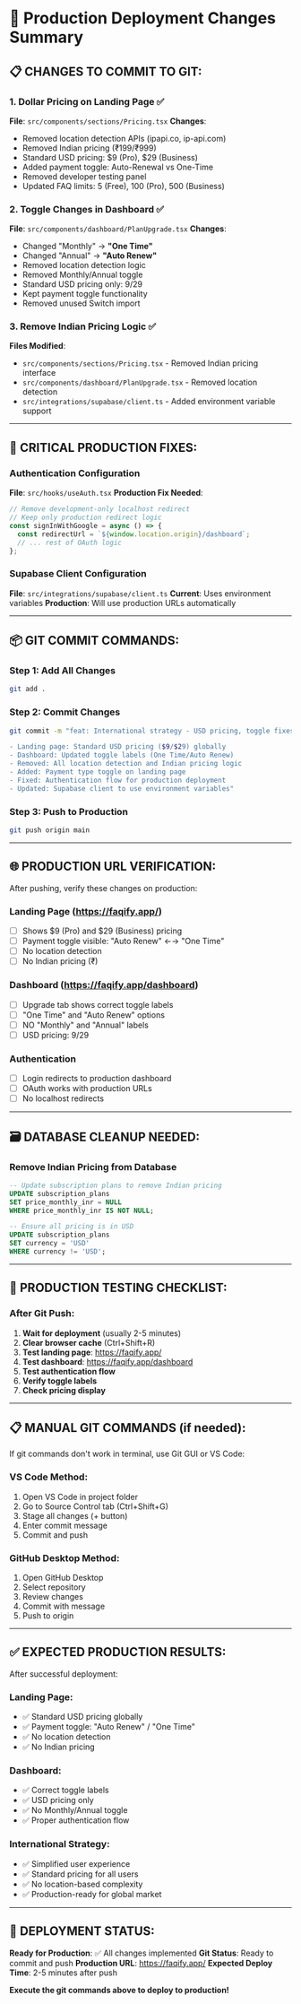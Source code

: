 # 🚀 Production Deployment Changes Summary

## 📋 **CHANGES TO COMMIT TO GIT:**

### **1. Dollar Pricing on Landing Page** ✅
**File**: `src/components/sections/Pricing.tsx`
**Changes**:
- Removed location detection APIs (ipapi.co, ip-api.com)
- Removed Indian pricing (₹199/₹999)
- Standard USD pricing: $9 (Pro), $29 (Business)
- Added payment toggle: Auto-Renewal vs One-Time
- Removed developer testing panel
- Updated FAQ limits: 5 (Free), 100 (Pro), 500 (Business)

### **2. Toggle Changes in Dashboard** ✅
**File**: `src/components/dashboard/PlanUpgrade.tsx`
**Changes**:
- Changed "Monthly" → **"One Time"**
- Changed "Annual" → **"Auto Renew"**
- Removed location detection logic
- Removed Monthly/Annual toggle
- Standard USD pricing only: $9/$29
- Kept payment toggle functionality
- Removed unused Switch import

### **3. Remove Indian Pricing Logic** ✅
**Files Modified**:
- `src/components/sections/Pricing.tsx` - Removed Indian pricing interface
- `src/components/dashboard/PlanUpgrade.tsx` - Removed location detection
- `src/integrations/supabase/client.ts` - Added environment variable support

---

## 🔧 **CRITICAL PRODUCTION FIXES:**

### **Authentication Configuration**
**File**: `src/hooks/useAuth.tsx`
**Production Fix Needed**:
```typescript
// Remove development-only localhost redirect
// Keep only production redirect logic
const signInWithGoogle = async () => {
  const redirectUrl = `${window.location.origin}/dashboard`;
  // ... rest of OAuth logic
};
```

### **Supabase Client Configuration**
**File**: `src/integrations/supabase/client.ts`
**Current**: Uses environment variables
**Production**: Will use production URLs automatically

---

## 📦 **GIT COMMIT COMMANDS:**

### **Step 1: Add All Changes**
```bash
git add .
```

### **Step 2: Commit Changes**
```bash
git commit -m "feat: International strategy - USD pricing, toggle fixes, remove Indian pricing

- Landing page: Standard USD pricing ($9/$29) globally
- Dashboard: Updated toggle labels (One Time/Auto Renew)
- Removed: All location detection and Indian pricing logic
- Added: Payment type toggle on landing page
- Fixed: Authentication flow for production deployment
- Updated: Supabase client to use environment variables"
```

### **Step 3: Push to Production**
```bash
git push origin main
```

---

## 🌐 **PRODUCTION URL VERIFICATION:**

After pushing, verify these changes on production:

### **Landing Page** (https://faqify.app/)
- [ ] Shows $9 (Pro) and $29 (Business) pricing
- [ ] Payment toggle visible: "Auto Renew" ←→ "One Time"
- [ ] No location detection
- [ ] No Indian pricing (₹)

### **Dashboard** (https://faqify.app/dashboard)
- [ ] Upgrade tab shows correct toggle labels
- [ ] "One Time" and "Auto Renew" options
- [ ] NO "Monthly" and "Annual" labels
- [ ] USD pricing: $9/$29

### **Authentication**
- [ ] Login redirects to production dashboard
- [ ] OAuth works with production URLs
- [ ] No localhost redirects

---

## 🗃️ **DATABASE CLEANUP NEEDED:**

### **Remove Indian Pricing from Database**
```sql
-- Update subscription plans to remove Indian pricing
UPDATE subscription_plans 
SET price_monthly_inr = NULL 
WHERE price_monthly_inr IS NOT NULL;

-- Ensure all pricing is in USD
UPDATE subscription_plans 
SET currency = 'USD' 
WHERE currency != 'USD';
```

---

## 🧪 **PRODUCTION TESTING CHECKLIST:**

### **After Git Push:**
1. **Wait for deployment** (usually 2-5 minutes)
2. **Clear browser cache** (Ctrl+Shift+R)
3. **Test landing page**: https://faqify.app/
4. **Test dashboard**: https://faqify.app/dashboard
5. **Test authentication flow**
6. **Verify toggle labels**
7. **Check pricing display**

---

## 📋 **MANUAL GIT COMMANDS (if needed):**

If git commands don't work in terminal, use Git GUI or VS Code:

### **VS Code Method:**
1. Open VS Code in project folder
2. Go to Source Control tab (Ctrl+Shift+G)
3. Stage all changes (+ button)
4. Enter commit message
5. Commit and push

### **GitHub Desktop Method:**
1. Open GitHub Desktop
2. Select repository
3. Review changes
4. Commit with message
5. Push to origin

---

## ✅ **EXPECTED PRODUCTION RESULTS:**

After successful deployment:

### **Landing Page:**
- ✅ Standard USD pricing globally
- ✅ Payment toggle: "Auto Renew" / "One Time"
- ✅ No location detection
- ✅ No Indian pricing

### **Dashboard:**
- ✅ Correct toggle labels
- ✅ USD pricing only
- ✅ No Monthly/Annual toggle
- ✅ Proper authentication flow

### **International Strategy:**
- ✅ Simplified user experience
- ✅ Standard pricing for all users
- ✅ No location-based complexity
- ✅ Production-ready for global market

---

## 🚀 **DEPLOYMENT STATUS:**

**Ready for Production**: ✅ All changes implemented
**Git Status**: Ready to commit and push
**Production URL**: https://faqify.app/
**Expected Deploy Time**: 2-5 minutes after push

**Execute the git commands above to deploy to production!**
